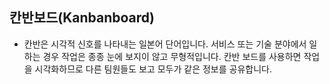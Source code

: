 ## 칸반보드(Kanbanboard)

* 칸반은 시각적 신호를 나타내는 일본어 단어입니다. 서비스 또는 기술 분야에서 일하는 경우 작업은 종종 눈에 보지이 않고 무형적입니다. 칸반 보드를 사용하면 작업을 시각화하므로 다른 팀원들도 보고 모두가 같은 정보를 공유합니다.
